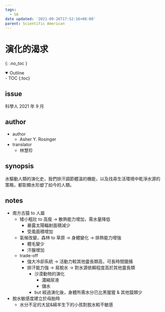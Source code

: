 ```yaml
---
tags:
  - SA
date updated: '2021-09-26T17:52:16+08:00'
parent: Scientific American
---
```

# 演化的渴求
{: .no_toc }

<details open markdown="block">
  <summary>
    Outline
  </summary>
- TOC
{:toc}
</details>

## issue

科學人 2021 年 9 月

## author

- author
	- Asher Y. Rosinger
- translator
	- 林慧珍

## synopsis

水驅動人類的演化史，我們排汗調節體溫的機能，以及找尋生活環境中乾淨水源的策略，都彰顯水形塑了如今的人類。

## notes

- 南方古猿 to 人屬
  - 矮小粗壯 to 高瘦 → 散熱能力增加，需水量降低
    - 暴露太陽輻射面積減少
    - 受風面積增加
  - 氣候改變，森林 to 草原 → 身體變化 → 排熱能力增強
    - 體毛變少
    - 汗腺增加
  - trade-off
    - 強大冷卻系統 → 活動力較其他靈長類高，可長時間獵捕
    - 排汗能力強 → 易脫水 → 對水源依賴程度高於其他靈長類
      - 沙漠動物的演化
        - 濃縮尿液
        - 儲水
      - but 經過演化後，身體所需水分已比黑猩猩 & 其他猿類少
- 脫水敏感度建立於母胎時
  - 水分不足的大鼠&綿羊生下的小孩對脫水較不敏感
